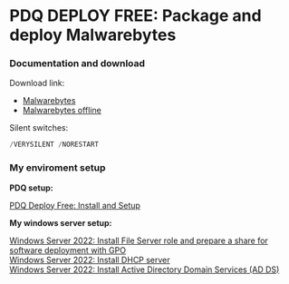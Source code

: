 # PDQ DEPLOY FREE: Package and deploy Malwarebytes
### Documentation and download
Download link:

* [Malwarebytes](https://support.malwarebytes.com/hc/en-us/articles/360038479134-Install-Malwarebytes-for-Windows)<br />
* [Malwarebytes offline](https://forums.malwarebytes.com/topic/298150-full-offline-installer-for-mb-v4529-rel-17-may-2023/)

Silent switches:
```powershell
/VERYSILENT /NORESTART
```

### My enviroment setup
<b>PDQ setup:</b> <br />

[PDQ Deploy Free: Install and Setup](https://youtu.be/jB6SOhKFoHg) <br />

<b>My windows server setup:</b> <br />

[Windows Server 2022: Install File Server role and prepare a share for software deployment with GPO](https://youtu.be/jEWSdC2qwyA) <br />
[Windows Server 2022: Install DHCP server](https://youtu.be/8n0MD9stQis) <br />
[Windows Server 2022: Install Active Directory Domain Services (AD DS)](https://youtu.be/1cYewbW3Tl0) <br />